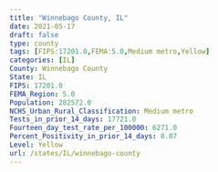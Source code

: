 ```yaml
---
title: "Winnebago County, IL"
date: 2021-05-17
draft: false
type: county
tags: [FIPS:17201.0,FEMA:5.0,Medium metro,Yellow]
categories: [IL]
County: Winnebago County
State: IL
FIPS: 17201.0
FEMA_Region: 5.0
Population: 282572.0
NCHS_Urban_Rural_Classification: Medium metro
Tests_in_prior_14_days: 17721.0
Fourteen_day_test_rate_per_100000: 6271.0
Percent_Positivity_in_prior_14_days: 0.07
Level: Yellow
url: /states/IL/winnebago-county
---
```



